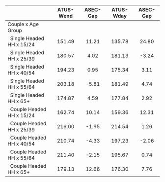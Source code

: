 
|                      |    ATUS-Wend |     ASEC-Gap |    ATUS-Wday |     ASEC-Gap |
| -------------------- | :----------: | :----------: | :----------: | :----------: |
| Couple x Age Group   |              |              |              |              |
| &nbsp;&nbsp;Single Headed HH x 15/24 |       151.49 |        11.21 |       135.78 |        24.80 |
| &nbsp;&nbsp;Single Headed HH x 25/39 |       180.57 |         4.02 |       181.13 |        -3.24 |
| &nbsp;&nbsp;Single Headed HH x 40/54 |       194.23 |         0.95 |       175.34 |         3.11 |
| &nbsp;&nbsp;Single Headed HH x 55/64 |       203.18 |        -5.81 |       181.49 |         4.74 |
| &nbsp;&nbsp;Single Headed HH x 65+ |       174.87 |         4.59 |       177.84 |         2.92 |
| &nbsp;&nbsp;Couple Headed HH x 15/24 |       162.74 |        10.14 |       159.36 |        12.31 |
| &nbsp;&nbsp;Couple Headed HH x 25/39 |       216.00 |        -1.95 |       214.54 |         1.26 |
| &nbsp;&nbsp;Couple Headed HH x 40/54 |       210.74 |        -4.33 |       197.23 |        -2.06 |
| &nbsp;&nbsp;Couple Headed HH x 55/64 |       211.40 |        -2.15 |       195.67 |         0.74 |
| &nbsp;&nbsp;Couple Headed HH x 65+ |       179.13 |        12.66 |       176.30 |         7.76 |

